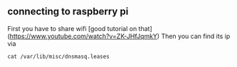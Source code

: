 ## connecting to raspberry pi
First you have to share wifi
[good tutorial on that] (https://www.youtube.com/watch?v=ZK-JHfJqmkY)
Then you can find its ip via 

```
cat /var/lib/misc/dnsmasq.leases
```
